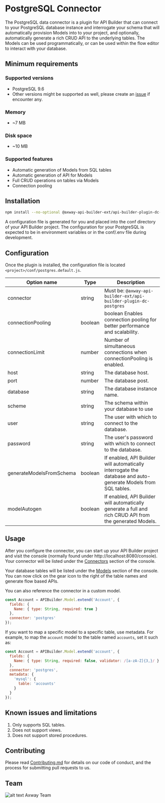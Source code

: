 # PostgreSQL Connector

The PostgreSQL data connector is a plugin for API Builder that can connect to your PostgreSQL database instance and interrogate your schema that will automatically provision Models into to your project, and optionally, automatically generate a rich CRUD API to the underlying tables.  The Models can be used programmatically, or can be used within the flow editor to interact with your database.

## Minimum requirements

### Supported versions
* PostgreSQL 9.6
* Other versions might be supported as well, please create an [issue][3] if encounter any.

### Memory
* ~7 MB

### Disk space
* ~10 MB

### Supported features
* Automatic generation of Models from SQL tables
* Automatic generation of API for Models
* Full CRUD operations on tables via Models
* Connection pooling

## Installation

```bash
npm install --no-optional @axway-api-builder-ext/api-builder-plugin-dc-postgres
```

A configuration file is generated for you and placed into the conf directory of your API Builder project. The configuration for your PostgreSQL is expected to be in environment variables or in the conf/.env file during development. 

## Configuration

Once the plugin is installed, the configuration file is located `<project>/conf/postgres.default.js`.

| Option name | Type | Description |
| ----------- | ---- | ----------- |
| connector   | string | Must be: `@axway-api-builder-ext/api-builder-plugin-dc-postgres` |
| connectionPooling | boolean | boolean Enables connection pooling for better performance and scalability. |
| connectionLimit | number | Number of simultaneous connections when connectionPooling is enabled. |
| host | string | The database host. |
| port | number | The database post. |
| database | string | The database instance name. |
| scheme | string | The schema within your database to use |
| user | string | The user with which to connect to the database. |
| password | string | The user's password with which to connect to the database. |
| generateModelsFromSchema | boolean | If enabled, API Builder will automatically interrogate the database and auto-generate Models from SQL tables. |
| modelAutogen | boolean | If enabled, API Builder will automatically generate a full and rich CRUD API from the generated Models. |

## Usage

After you configure the connector, you can start up your API Builder project and visit the console (normally found under http://localhost:8080/console). Your connector will be listed under the [Connectors](http://localhost:8080/console/project/connectors) section of the console.

Your database tables will be listed under the [Models](http://localhost:8080/console/project/models) section of the console. You can now click on the gear icon to the right of the table names and generate flow based APIs.

You can also reference the connector in a custom model.

```javascript
const Account = APIBuilder.Model.extend('Account', {
  fields: {
    Name: { type: String, required: true }
  },
  connector: 'postgres'
});
```

If you want to map a specific model to a specific table, use metadata.  For example, to map the `account` model to the table named `accounts`, set it such as:

```javascript
const Account = APIBuilder.Model.extend('account', {
  fields: {
    Name: { type: String, required: false, validator: /[a-zA-Z]{3,}/ }
  },
  connector: 'postgres',
  metadata: {
    'mysql': {
      table: 'accounts'
    }
  }
});
```

## Known issues and limitations

1. Only supports SQL tables.
1. Does not support views.
1. Does not support stored procedures.

## Contributing

Please read [Contributing.md](https://github.com/Axway-API-Management-Plus/Common/blob/master/Contributing.md) for details on our code of conduct, and the process for submitting pull requests to us.  

## Team

![alt text][Axwaylogo] Axway Team

[Axwaylogo]: https://github.com/Axway-API-Management/Common/blob/master/img/AxwayLogoSmall.png  "Axway logo"

[1]: https://docs.axway.com/bundle/API_Builder_4x_allOS_en/page/api_builder_flows.html
[2]: https://docs.axway.com/bundle/API_Builder_4x_allOS_en/page/api_builder_getting_started_guide.html
[3]: https://github.com/Axway-API-Builder-Ext/api-builder-extras/issues
[4]: https://docs.axway.com/bundle/API_Builder_4x_allOS_en/page/environmentalization.html
[5]: https://docs.axway.com/bundle/API_Builder_4x_allOS_en/page/project_configuration.html#ProjectConfiguration-Configurationfiles
